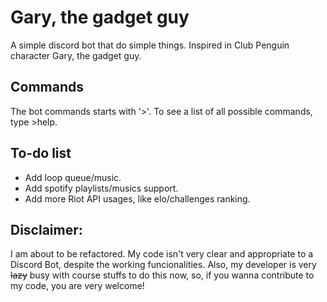 # Gary, the gadget guy
A simple discord bot that do simple things. Inspired in Club Penguin character Gary, the gadget guy.

## Commands
The bot commands starts with '>'. To see a list of all possible commands, type >help.

## To-do list
- Add loop queue/music.
- Add spotify playlists/musics support.
- Add more Riot API usages, like elo/challenges ranking.

## Disclaimer:
I am about to be refactored. My code isn't very clear and appropriate to a Discord Bot, despite the working funcionalities. Also, my developer is very ~~lazy~~ busy with course stuffs to do this now, so, if you wanna contribute to my code, you are very welcome!
